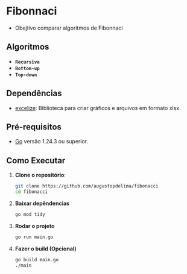 # Fibonnaci

- Obejtivo comparar algoritmos de Fibonnaci

## Algoritmos

- **`Recursiva`**
- **`Bottom-up`**
- **`Top-down`**

## Dependências

- [excelize](https://github.com/xuri/excelize): Biblioteca para criar gráficos e arquivos em formato xlsx.


## Pré-requisitos

- [Go](https://go.dev/) versão 1.24.3 ou superior.


## Como Executar

1. **Clone o repositório**:
   ```bash
   git clone https://github.com/augustopdelima/fibonacci
   cd fibonacci
   ```

2. **Baixar depêndencias**
   ```bash
   go mod tidy
   ```

3. **Rodar o projeto**
   ```bash
   go run main.go
   ```
   
4. **Fazer o build (Opcional)**
   ```bash
   go build main.go
   ./main
   ```
